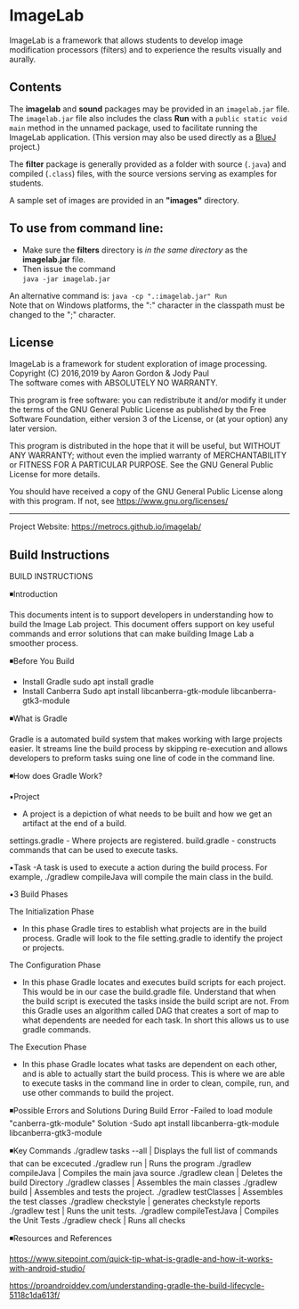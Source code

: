 # ImageLab

ImageLab is a framework that allows students to develop
image modification processors (filters) and to experience
the results visually and aurally.

## Contents
The __imagelab__ and __sound__ packages may be provided in an `imagelab.jar` file.
The `imagelab.jar` file also includes the class __Run__ with a `public static void main` method in the unnamed package, used to facilitate running the ImageLab application.
(This version may also be used directly as a [BlueJ](http://bluej.org) project.)

The __filter__ package is generally provided as a folder with source (`.java`) and compiled (`.class`) files, with the source versions serving as examples for students.

A sample set of images are provided in an __"images"__ directory.

## To use from command line:  
* Make sure the __filters__ directory is _in the same directory_ as the __imagelab.jar__ file.
* Then issue the command  
`java -jar imagelab.jar`  
  
An alternative command is:
`java -cp ".:imagelab.jar" Run`  
Note that on Windows platforms, the ":" character in the classpath must be changed to the ";" character.

## License

ImageLab is a framework for student exploration of image processing.  
Copyright (C) 2016,2019 by Aaron Gordon & Jody Paul  
The software comes with ABSOLUTELY NO WARRANTY.
 
This program is free software: you can redistribute it and/or modify
it under the terms of the GNU General Public License as published by
the Free Software Foundation, either version 3 of the License, or
(at your option) any later version.

This program is distributed in the hope that it will be useful,
but WITHOUT ANY WARRANTY; without even the implied warranty of
MERCHANTABILITY or FITNESS FOR A PARTICULAR PURPOSE.  See the
GNU General Public License for more details.

You should have received a copy of the GNU General Public License
along with this program.  If not, see https://www.gnu.org/licenses/

___

Project Website: https://metrocs.github.io/imagelab/

## Build Instructions 

BUILD INSTRUCTIONS

◾️Introduction

This documents intent is to support developers in understanding how to 
build the Image Lab project. This document offers support on key useful commands and error solutions that can make building Image Lab a smoother process.

◾️Before You Build
- Install Gradle
 sudo apt install gradle
- Install Canberra
 Sudo apt install libcanberra-gtk-module libcanberra-gtk3-module


◾️What is Gradle

Gradle is a automated build system that makes working with large projects easier.
It streams line the build process by skipping re-execution and allows developers to preform tasks suing one line of code in the command line.



◾️How does Gradle Work?

▪️Project 
- A project is a depiction of what needs to be built and how we get an artifact at the end of a build.

settings.gradle - Where projects are registered.
build.gradle - constructs commands that can be used to execute tasks.


▪️Task
-A task is used to execute a action during the build process. For example, ./gradlew compileJava will compile the main class in the build. 



▪️3 Build Phases

The Initialization Phase 
- In this phase Gradle tires to establish what projects are in the build process.
Gradle will look to the file setting.gradle to identify the project or projects. 

The Configuration Phase
- In this phase Gradle locates and executes build scripts for each project. This would be in our case the build.gradle file. Understand that when the build script is executed the tasks inside the build script are not. From this Gradle uses an algorithm called DAG that creates a sort of map to what dependents are needed for each task. In short this allows us to use gradle commands.

The Execution Phase
- In this phase Gradle locates what tasks are dependent on each other, and is able to actually start the build process. This is where we are able to execute tasks in the command line in order to clean, compile, run, and use other commands to build the project. 




◾️Possible Errors and Solutions During Build
Error
-Failed to load module "canberra-gtk-module"
Solution
-Sudo apt install libcanberra-gtk-module libcanberra-gtk3-module


◾️Key Commands
./gradlew tasks --all | Displays the full list of commands that can be excecuted
./gradlew run | Runs the program
./gradlew compileJava | Compiles the main java source
./gradlew clean | Deletes the build Directory
./gradlew classes | Assembles the main classes
./gradlew build | Assembles and tests the project.
./gradlew testClasses | Assembles the test classes
./gradlew checkstyle | generates checkstyle reports
./gradlew test | Runs the unit tests.
./gradlew compileTestJava | Compiles the Unit Tests
./gradlew check | Runs all checks


◾️Resources and References

https://www.sitepoint.com/quick-tip-what-is-gradle-and-how-it-works-with-android-studio/

https://proandroiddev.com/understanding-gradle-the-build-lifecycle-5118c1da613f/
